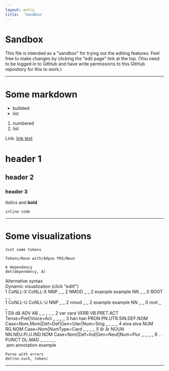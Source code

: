 ```yaml
---
layout: entry
title:  'Sandbox'
---
```


# Sandbox

This file is intended as a "sandbox" for trying out the editing
features. Feel free to make changes by clicking the "edit page" link
at the top. (You need to be logged in to GitHub and have write
permissions to this GitHub repository for this to work.)

----------

# Some markdown

* bulleted
* list

1. numbered
2. list

Link: [link text](http://www.example.com)

# header 1

## header 2

### header 3

*italics* and **bold**

`inline code`

----------

# Some visualizations

~~~ sdparse
Just some tokens
~~~

~~~ sdparse
Tokens/Noun with/Adpos POS/Noun
~~~

~~~ sdparse
A dependency
det(dependency, A)
~~~

<div class="sd-parse">
Alternative syntax
</div>

<div class="sd-parse" tabs="yes">
Dynamic visualization (click "edit!")
</div>

<div class="conllx-parse" tabs="yes">
1   CoNLL-X   CoNLL-X   NNP   _    _    2    NMOD    _    _
2   example   example   NN    _    _    0    ROOT    _    _
</div>

<div class="conllu-parse" tabs="yes">
1   CoNLL-U   CoNLL-U   NNP   _    _    2    nmod    _    _
2   example   example   NN    _    _    0    root    _    _
</div>

<div class="conllu-parse" tabs="yes">
1    Då      då     ADV      AB                    _ _ _ _ _
2    var     vara   VERB     VB.PRET.ACT           Tense=Pret|Voice=Act _ _ _ _
3    han     han    PRON     PN.UTR.SIN.DEF.NOM    Case=Nom,Mom|Def=Def|Gen=Uter|Num=Sing _ _ _ _
4    elva    elva   NUM      RG.NOM                Case=Nom|NumType=Card _ _ _ _
5    år      år     NOUN     NN.NEU.PLU.IND.NOM    Case=Nom|Def=Ind|Gen=Neut|Num=Plur _ _ _ _
6    .       .      PUNCT    DL.MAD                _ _ _ _ _
</div>

<div class="ann-annotation" tabs="yes">
.ann annotation example
</div>

~~~ sdparse
Parse with errors
det(no-such, token)
~~~

----------
